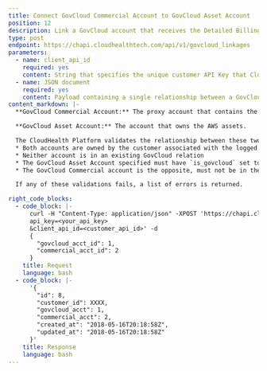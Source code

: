 ```yaml
---
title: Connect GovCloud Commercial Account to GovCloud Asset Account
position: 12
description: Link a GovCloud account that receives the Detailed Billing Record with the GovCloud account that owns AWS assets.
type: post
endpoint: https://chapi.cloudhealthtech.com/api/v1/govcloud_linkages
parameters:
  - name: client_api_id
    required: yes
    content: String that specifies the unique customer API Key that CloudHealth generates. See [How to Get Client API ID](#partner_how-to-get-client-api-id)
  - name: JSON document
    required: yes
    content: Payload containing a single relationship between a GovCloud Commercial Account and a GovCloud Asset Account. See [Understand Format of GovCloud Linkage Payload](#partner_understand-format-of-govcloud-linkage-payload).
content_markdown: |-
  **GovCloud Commercial Account:** The proxy account that contains the costs for the account in the Detailed Billing Record.

  **GovCloud Asset Account:** The account that owns the AWS assets.

  The CloudHealth Platform validates the relationship between these two accounts as expressed by the JSON payload by using these considerations.
  * Both accounts are owned by the customer associated with the logged in user.
  * Neither account is in an existing GovCloud relation
  * The GovCloud Asset Account specified must have `is_govcloud` set to `true`, indicating that it is associated with a GovCloud region.
  * The GovCloud Commercial account is the opposite, must not be in the AWS GovCloud Region.

  If any of these validations fails, a list of errors is returned.

right_code_blocks:
  - code_block: |-
      curl -H "Content-Type: application/json" -XPOST 'https://chapi.cloudhealthtech.com/api/v1/govcloud_linkages?
      api_key=<your_api_key>
      &client_api_id=<customer_api_id>' -d
      {
        "govcloud_acct_id": 1,
        "commercial_acct_id": 2
      }
    title: Request
    language: bash
  - code_block: |-
      '{
        "id": 8,
        "customer_id": XXXX,
        "govcloud_acct": 1,
        "commercial_acct": 2,
        "created_at": "2018-05-16T20:18:58Z",
        "updated_at": "2018-05-16T20:18:58Z"
      }'
    title: Response
    language: bash
---
```

